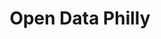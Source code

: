 ---
schema: default
title: Open Data Philly
organization: Sample Department
notes: "This is a sample dataset showcasing Open Data Phila and the use of markdown. \
 **Bold** *Italics* ***Both and Italics***  \
 Contribute to our JKAN instance via [GitHub](https://github.com/azavea/opendataphilly-jkan)."

resources:
  - name: Main Website
    url: 'https://opendataphilly.org/'
    format: html
  - name: Project Open Data Metadata Schema v1.1 JSON 
    url: 'https://opendataphilly.org/data.json'
    format: json
  - name: JKAN JSON
    url: 'https://opendataphilly.org/data.json'
    format: json
start_date: 2024-07-12
category:
  - Transportation
---